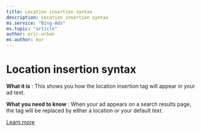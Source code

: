```yaml
---
title: Location insertion syntax
description: Location insertion syntax
ms.service: "Bing-Ads"
ms.topic: "article"
author: eric-urban
ms.author: eur
---
```


# Location insertion syntax

**What it is** : This shows you how the location insertion tag will appear in your ad text.

**What you need to know** : When your ad appears on a search results page, the tag will be replaced by either a location or your default text.

[Learn more](../hlp_BA_CONC_ResponsiveLocation.md)


